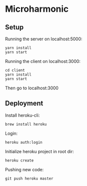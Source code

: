 # Microharmonic

## Setup

Running the server on localhost:5000:

```
yarn install
yarn start
```

Running the client on localhost:3000:

```
cd client
yarn install
yarn start
```

Then go to localhost:3000

## Deployment

Install heroku-cli:

```
brew install heroku
```

Login:

```
heroku auth:login
```

Initialize heroku project in root dir:

```
heroku create
```

Pushing new code:

```
git push heroku master
```
